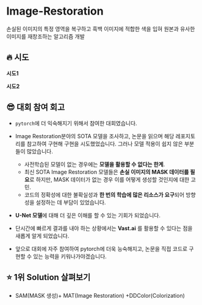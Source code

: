 # Image-Restoration

손실된 이미지의 특정 영역을 복구하고 흑백 이미지에 적합한 색을 입혀 원본과 유사한 이미지를 재창조하는 알고리즘 개발 

## 🔥 시도 

**시도1** 

**시도2**


## 😎 대회 참여 회고
* `pytorch`에 더 익숙해지기 위해서 참여한 대회였습니다.
* Image Restoration분야의 SOTA 모델을 조사하고, 논문을 읽으며 해당 레포지토리를 참고하여 구현해 구현을 시도했었습니다. 그러나 모델 적용이 쉽지 않은 부분들이 많았습니다.
  * 사전학습된 모델이 없는 경우에는 **모델을 활용할 수 없다는 한계**.
  * 최신 SOTA Image Restoration 모델들은 **손실 이미지의 MASK 데이터를 필요**로 하지만, MASK 데이터가 없는 경우 이를 어떻게 생성할 것인지에 대한 고민.
  * 코드의 정확성에 대한 불확실성과 **한 번의 학습에 많은 리소스가 요구**되어 방향성을 설정하는 데 부담이 있었습니다.
           
* **U-Net 모델**에 대해 더 깊은 이해를 할 수 있는 기회가 되었습니다. 
* 단시간에 빠르게 결과를 내야 하는 상황에서는 **Vast.ai** 를 활용할 수 있다는 점을 새롭게 알게 되었습니다.
* 앞으로 대회에 자주 참여하여 pytorch에 더욱 능숙해지고, 논문을 직접 코드로 구현할 수 있는 능력을 키워나가야겠습니다.  

## ⭐ 1위 Solution 살펴보기 
* SAM(MASK 생성)+ MAT(Image Restoration) +DDColor(Colorization)
